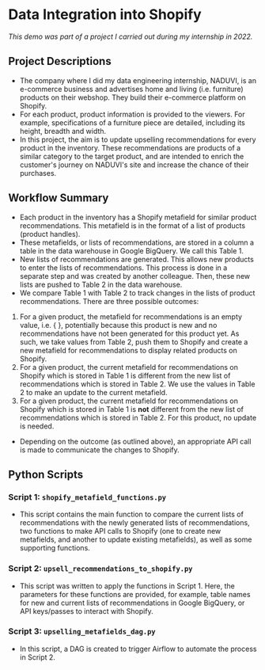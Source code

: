# Data Integration into Shopify
*This demo was part of a project I carried out during my internship in 2022.*

## Project Descriptions
* The company where I did my data engineering internship, NADUVI, is an e-commerce business and advertises home and living (i.e. furniture) products on their webshop. They build their e-commerce platform on Shopify.
* For each product, product information is provided to the viewers. For example, specifications of a furniture piece are detailed, including its height, breadth and width.
* In this project, the aim is to update upselling recommendations for every product in the inventory. These recommendations are products of a similar category to the target product, and are intended to enrich the customer's journey on NADUVI's site and increase the chance of their purchases.



## Workflow Summary
* Each product in the inventory has a Shopify metafield for similar product recommendations. This metafield is in the format of a list of products (product handles).
* These metafields, or lists of recommendations, are stored in a column a table in the data warehouse in Google BigQuery. We call this Table 1.
* New lists of recommendations are generated. This allows new products to enter the lists of recommendations. This process is done in a separate step and was created by another colleague. Then, these new lists are pushed to Table 2 in the data warehouse.
* We compare Table 1 with Table 2 to track changes in the lists of product recommendations. There are three possible outcomes:
1. For a given product, the metafield for recommendations is an empty value, i.e. { }, potentially because this product is new and no recommendations have not been generated for this product yet. As such, we take values from Table 2, push them to Shopify and create a new metafield for recommendations to display related products on Shopify.
2. For a given product, the current metafield for recommendations on Shopify which is stored in Table 1 is different from the new list of recommendations which is stored in Table 2. We use the values in Table 2 to make an update to the current metafield.
3. For a given product, the current metafield for recommendations on Shopify which is stored in Table 1 is **not** different from the new list of recommendations which is stored in Table 2. For this product, no update is needed.
* Depending on the outcome (as outlined above), an appropriate API call is made to communicate the changes to Shopify.

## Python Scripts
### Script 1: ```shopify_metafield_functions.py```
* This script contains the main function to compare the current lists of recommendations with the newly generated lists of recommendations, two functions to make API calls to Shopify (one to create new metafields, and another to update existing metafields), as well as some supporting functions.

### Script 2: ```upsell_recommendations_to_shopify.py```
* This script was written to apply the functions in Script 1. Here, the parameters for these functions are provided, for example, table names for new and current lists of recommendations in Google BigQuery, or API keys/passes to interact with Shopify.

### Script 3: ```upselling_metafields_dag.py```
* In this script, a DAG is created to trigger Airflow to automate the process in Script 2.

